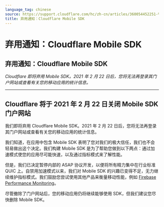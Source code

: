 ```yaml
---
language_tag: chinese
source: https://support.cloudflare.com/hc/zh-cn/articles/360054452251-%E5%BC%83%E7%94%A8%E9%80%9A%E7%9F%A5-Cloudflare-Mobile-SDK
title: 弃用通知：Cloudflare Mobile SDK
---
```


# 弃用通知：Cloudflare Mobile SDK

## 弃用通知：Cloudflare Mobile SDK

_Cloudflare 即将弃用 Mobile SDK。2021 年 2 月 22 日后，您将无法再登录其门户网站或查看有关您的移动应用的统计信息。_

___

## Cloudflare 将于 2021 年 2 月 22 日关闭 Mobile SDK 门户网站

我们即将弃用 Cloudflare Mobile SDK。2021 年 2 月 22 日后，您将无法再登录其门户网站或查看有关您的移动应用的统计信息。

我们知道，在应用中包含 Mobile SDK 表明了您对我们的极大信任，我们也不会轻易做出这个决定。我们构建 Mobile SDK 是为了帮助您做到以下两点：通过加速模式使您的应用尽可能快速，以及通过指标模式来了解性能。

但是，我们已决定暂停内部的 ASAP 协议开发，以便将所有精力集中在行业标准 QUIC 上。自禁用加速模式以来，我们对 Mobile SDK 的兴趣已变得不足，无力继续维护指标模式。我们鼓励您尝试使用其他产品来衡量移动性能，例如 [Firebase Performance Monitoring](https://firebase.google.com/products/performance)。

尽管撤除了门户网站后，您的移动应用仍将继续能够使用 SDK，但我们建议您尽快删除 Mobile SDK。

